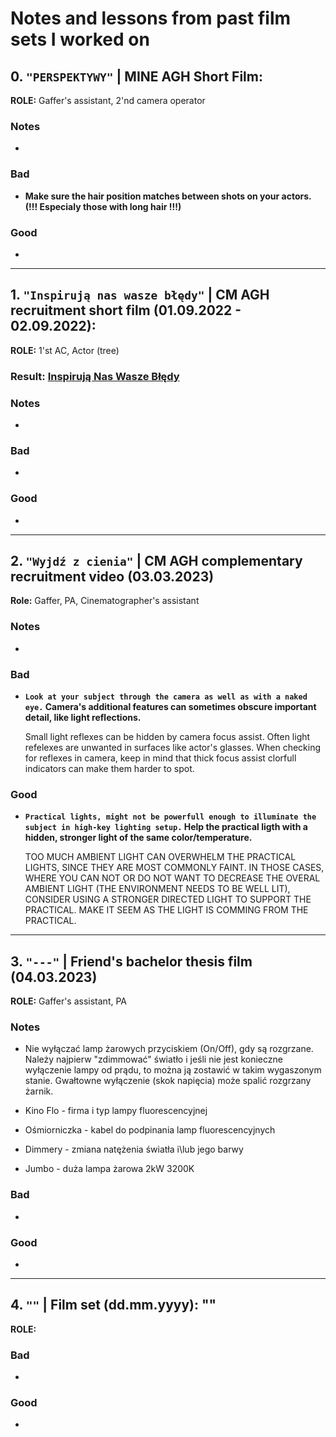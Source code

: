 # Notes and lessons from past film sets I worked on

## 0. `"PERSPEKTYWY"` | MINE AGH Short Film:

**ROLE:** Gaffer's assistant, 2'nd camera operator

### Notes

-

### Bad

- **Make sure the hair position matches between shots on your actors. (!!! Especialy those with long hair !!!)**

### Good

+

---

## 1. `"Inspirują nas wasze błędy"` | CM AGH recruitment short film (01.09.2022 - 02.09.2022):

**ROLE:** 1'st AC, Actor (tree)

### Result: [Inspirują Nas Wasze Błędy](https://www.youtube.com/watch?v=Kam4wjuXyf8)

### Notes

-

### Bad

-

### Good

+

---

## 2. `"Wyjdź z cienia"` | CM AGH complementary recruitment video (03.03.2023)

**Role:** Gaffer, PA, Cinematographer's assistant

### Notes

-

### Bad

- **`Look at your subject through the camera as well as with a naked eye.` Camera's additional features can sometimes obscure important detail, like light reflections.**

    Small light reflexes can be hidden by camera focus assist. Often light refelexes are unwanted in surfaces like actor's glasses. When checking for reflexes in camera, keep in mind that thick focus assist clorfull indicators can make them harder to spot.

### Good

- **`Practical lights, might not be powerfull enough to illuminate the subject in high-key lighting setup.` Help the practical ligth with a hidden, stronger light of the same color/temperature.**

    TOO MUCH AMBIENT LIGHT CAN OVERWHELM THE PRACTICAL LIGHTS, SINCE THEY ARE MOST COMMONLY FAINT. IN THOSE CASES, WHERE YOU CAN NOT OR DO NOT WANT TO DECREASE THE OVERAL AMBIENT LIGHT (THE ENVIRONMENT NEEDS TO BE WELL LIT), CONSIDER USING A STRONGER DIRECTED LIGHT TO SUPPORT THE PRACTICAL. MAKE IT SEEM AS THE LIGHT IS COMMING FROM THE PRACTICAL.  

---

## 3. `"---"` | Friend's bachelor thesis film (04.03.2023)

**ROLE:** Gaffer's assistant, PA

### Notes

- Nie wyłączać lamp żarowych przyciskiem (On/Off), gdy są rozgrzane. Należy najpierw "zdimmować" światło i jeśli nie jest konieczne wyłączenie lampy od prądu, to można ją zostawić w takim wygaszonym stanie. Gwałtowne wyłączenie (skok napięcia) może spalić rozgrzany żarnik.  

- Kino Flo - firma i typ lampy fluorescencyjnej

- Ośmiorniczka - kabel do podpinania lamp fluorescencyjnych

- Dimmery - zmiana natężenia światła i\lub jego barwy

- Jumbo - duża lampa żarowa 2kW 3200K

### Bad

-

### Good

+

---

## 4. `""` | Film set (dd.mm.yyyy): ""

**ROLE:**

### Bad

-

### Good

+